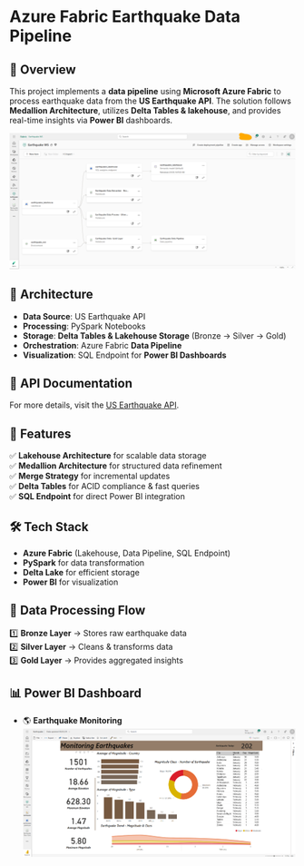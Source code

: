 # Azure Fabric Earthquake Data Pipeline

## 📌 Overview
This project implements a **data pipeline** using **Microsoft Azure Fabric** to process earthquake data from the **US Earthquake API**. The solution follows **Medallion Architecture**, utilizes **Delta Tables & lakehouse**, and provides real-time insights via **Power BI** dashboards.

![Workspace Lineage](images/Workspace-Linage.png)

## 🚀 Architecture
- **Data Source**: US Earthquake API 
- **Processing**: PySpark Notebooks
- **Storage**: **Delta Tables & Lakehouse Storage** (Bronze → Silver → Gold)
- **Orchestration**: Azure Fabric **Data Pipeline**
- **Visualization**: SQL Endpoint for **Power BI Dashboards**

## 📖 API Documentation
For more details, visit the [US Earthquake API](https://earthquake.usgs.gov/fdsnws/event/1/query?format=geojson&starttime=<start_date>&endtime=<end_date>).

## 🔹 Features
✅ **Lakehouse Architecture** for scalable data storage  
✅ **Medallion Architecture** for structured data refinement  
✅ **Merge Strategy** for incremental updates  
✅ **Delta Tables** for ACID compliance & fast queries  
✅ **SQL Endpoint** for direct Power BI integration  

## 🛠️ Tech Stack
- **Azure Fabric** (Lakehouse, Data Pipeline, SQL Endpoint)
- **PySpark** for data transformation
- **Delta Lake** for efficient storage
- **Power BI** for visualization

## 📂 Data Processing Flow
1️⃣ **Bronze Layer** → Stores raw earthquake data  
2️⃣ **Silver Layer** → Cleans & transforms data  
3️⃣ **Gold Layer** → Provides aggregated insights  

## 📊 Power BI Dashboard
- 🌎 **Earthquake Monitoring**
![Earthquake Monitoring Dashboard](images/powerbi-Report-publish.png)
